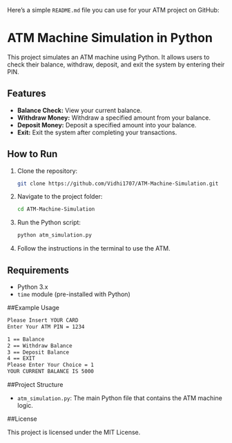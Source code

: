 Here’s a simple `README.md` file you can use for your ATM project on GitHub:

# ATM Machine Simulation in Python

This project simulates an ATM machine using Python. It allows users to check their balance, withdraw, deposit, and exit the system by entering their PIN.

## Features

- **Balance Check:** View your current balance.
- **Withdraw Money:** Withdraw a specified amount from your balance.
- **Deposit Money:** Deposit a specified amount into your balance.
- **Exit:** Exit the system after completing your transactions.

## How to Run

1. Clone the repository:

   ```bash
   git clone https://github.com/Vidhi1707/ATM-Machine-Simulation.git
   ```

2. Navigate to the project folder:

   ```bash
   cd ATM-Machine-Simulation
   ```

3. Run the Python script:

   ```bash
   python atm_simulation.py
   ```

4. Follow the instructions in the terminal to use the ATM.

## Requirements

- Python 3.x
- `time` module (pre-installed with Python)

##Example Usage

```bash
Please Insert YOUR CARD
Enter Your ATM PIN = 1234

1 == Balance
2 == Withdraw Balance
3 == Deposit Balance
4 == EXIT
Please Enter Your Choice = 1
YOUR CURRENT BALANCE IS 5000
```

##Project Structure

- `atm_simulation.py`: The main Python file that contains the ATM machine logic.

##License

This project is licensed under the MIT License.

